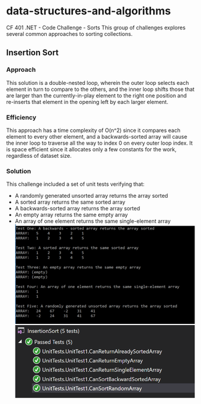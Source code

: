 # data-structures-and-algorithms
CF 401 .NET - Code Challenge - Sorts
This group of challenges explores several common approaches to sorting collections.

## Insertion Sort
### Approach
This solution is a double-nested loop, wherein the outer loop selects each element in turn to compare to the others, and the inner loop shifts those that are larger than the currently-in-play element to the right one position and re-inserts that element in the opening left by each larger element.

### Efficiency
This approach has a time complexity of O(n^2) since it compares each element to every other element, and a backwards-sorted array will cause the inner loop to traverse all the way to index 0 on every outer loop index. It is space efficient since it allocates only a few constants for the work, regardless of dataset size.

### Solution
This challenge included a set of unit tests verifying that:
  - A randomly generated unsorted array returns the array sorted  
  - A sorted array returns the same sorted array  
  - A backwards-sorted array returns the array sorted  
  - An empty array returns the same empty array  
  - An array of one element returns the same single-element array  
![console runs](InsertionSort/assets/console-runs.PNG)
![unit tests](InsertionSort/assets/unit-tests.PNG)




